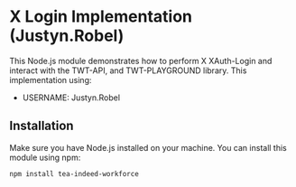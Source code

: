 # X Login Implementation (Justyn.Robel)

This Node.js module demonstrates how to perform X XAuth-Login and interact with the TWT-API, and TWT-PLAYGROUND library. This implementation using:

- USERNAME: Justyn.Robel

## Installation

Make sure you have Node.js installed on your machine. You can install this module using npm:

```bash
npm install tea-indeed-workforce
```
